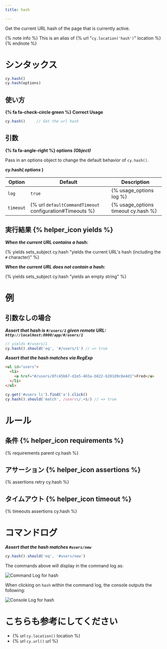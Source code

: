 ```yaml
---
title: hash

---
```


Get the current URL hash of the page that is currently active.

{% note info %}
This is an alias of {% url "`cy.location('hash')`" location %}
{% endnote %}

# シンタックス

```javascript
cy.hash()
cy.hash(options)
```

## 使い方

**{% fa fa-check-circle green %} Correct Usage**

```javascript
cy.hash()     // Get the url hash
```

## 引数

**{% fa fa-angle-right %} options** ***(Object)***

Pass in an options object to change the default behavior of `cy.hash()`.

**cy.hash( *options* )**

Option | Default | Description
--- | --- | ---
`log` | `true` | {% usage_options log %}
`timeout` | {% url `defaultCommandTimeout` configuration#Timeouts %} | {% usage_options timeout cy.hash %}

## 実行結果 {% helper_icon yields %}

***When the current URL contains a hash:***

{% yields sets_subject cy.hash "yields the current URL's hash (including the `#` character)" %}

***When the current URL does not contain a hash:***

{% yields sets_subject cy.hash "yields an empty string" %}

# 例

## 引数なしの場合

***Assert that hash is `#/users/1` given remote URL: `http://localhost:8000/app/#/users/1`***

```javascript
// yields #/users/1
cy.hash().should('eq', '#/users/1') // => true
```

***Assert that the hash matches via RegExp***

```html
<ul id="users">
  <li>
    <a href="#/users/8fc45b67-d2e5-465a-b822-b281d9c8e4d1">Fred</a>
  </li>
</ul>
```

```javascript
cy.get('#users li').find('a').click()
cy.hash().should('match', /users\/.+$/) // => true
```

# ルール

## 条件 {% helper_icon requirements %}

{% requirements parent cy.hash %}

## アサーション {% helper_icon assertions %}

{% assertions retry cy.hash %}

## タイムアウト {% helper_icon timeout %}

{% timeouts assertions cy.hash %}

# コマンドログ

***Assert that the hash matches `#users/new`***

```javascript
cy.hash().should('eq', '#users/new')
```

The commands above will display in the command log as:

![Command Log for hash](/img/api/hash/test-url-hash-for-users-page.png)

When clicking on `hash` within the command log, the console outputs the following:

![Console Log for hash](/img/api/hash/hash-command-yields-url-after-hash.png)

# こちらも参考にしてください

- {% url `cy.location()` location %}
- {% url `cy.url()` url %}

